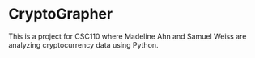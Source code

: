# CryptoGrapher
This is a project for CSC110 where Madeline Ahn and Samuel Weiss are analyzing cryptocurrency data using Python.
